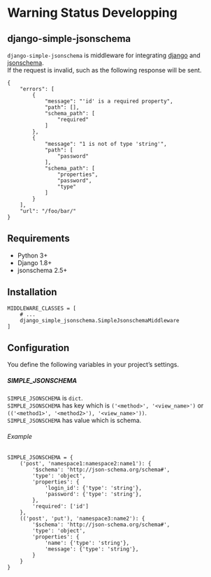 # Warning Status Developping
  
## django-simple-jsonschema
`django-simple-jsonschema` is middleware for integrating [django](https://github.com/django/django) and [jsonschema](https://github.com/Julian/jsonschema).   
If the request is invalid, such as the following response will be sent.   
```
{
    "errors": [
        {
            "message": "'id' is a required property", 
            "path": [], 
            "schema_path": [
                "required"
            ]
        }, 
        {
            "message": "1 is not of type 'string'", 
            "path": [
                "password"
            ], 
            "schema_path": [
                "properties", 
                "password", 
                "type"
            ]
        }
    ], 
    "url": "/foo/bar/"
}
```
  
## Requirements
* Python 3+
* Django 1.8+
* jsonschema 2.5+

## Installation
```
MIDDLEWARE_CLASSES = [
    # ...
    django_simple_jsonschema.SimpleJsonschemaMiddleware
]
```

## Configuration
You define the following variables in your project’s settings.

##### SIMPLE_JSONSCHEMA
`SIMPLE_JSONSCHEMA` is `dict`.     
`SIMPLE_JSONSCHEMA` has key which is `('<method>', '<view_name>')` or `(('<method1>', '<method2>'), '<view_name>'))`.  
`SIMPLE_JSONSCHEMA` has value  which is schema.   
###### Example 
```
SIMPLE_JSONSCHEMA = {
    ('post', 'namespace1:namespace2:name1'): {
        '$schema': 'http://json-schema.org/schema#',
        'type': 'object',
        'properties': {
            'login_id': {'type': 'string'},
            'password': {'type': 'string'},
        },
        'required': ['id']
    },
    (('post', 'put'), 'namespace3:name2'): {
        '$schema': 'http://json-schema.org/schema#',
        'type': 'object',
        'properties': {
            'name': {'type': 'string'},
            'message': {'type': 'string'},
        }
    }
}
```
